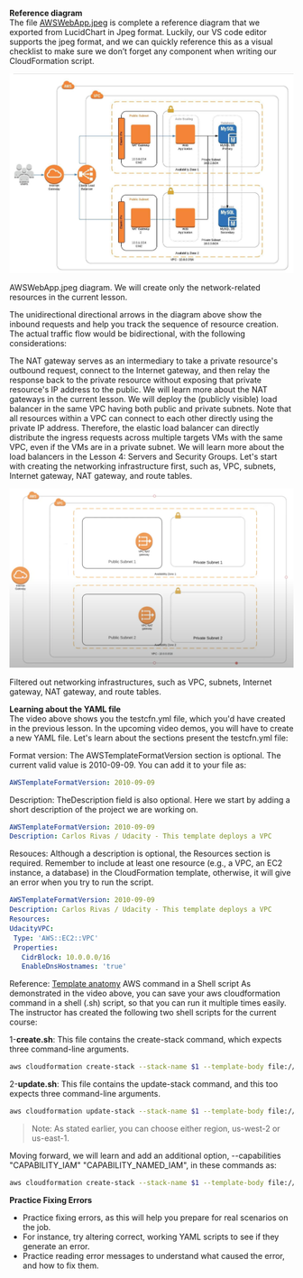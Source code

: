 **Reference diagram**  
The file [AWSWebApp.jpeg](https://github.com/udacity/nd9991-c2-Infrastructure-as-Code-v1/tree/master/supporting_material) is complete a reference diagram that we exported from LucidChart in Jpeg format. Luckily, our VS code editor supports the jpeg format, and we can quickly reference this as a visual checklist to make sure we don’t forget any component when writing our CloudFormation script.

![awswebapp-2.jpeg](./image/awswebapp-2.jpeg)

AWSWebApp.jpeg diagram. We will create only the network-related resources in the current lesson.

The unidirectional directional arrows in the diagram above show the inbound requests and help you track the sequence of resource creation. The actual traffic flow would be bidirectional, with the following considerations:

The NAT gateway serves as an intermediary to take a private resource's outbound request, connect to the Internet gateway, and then relay the response back to the private resource without exposing that private resource's IP address to the public. We will learn more about the NAT gateways in the current lesson.
We will deploy the (publicly visible) load balancer in the same VPC having both public and private subnets. Note that all resources within a VPC can connect to each other directly using the private IP address. Therefore, the elastic load balancer can directly distribute the ingress requests across multiple targets VMs with the same VPC, even if the VMs are in a private subnet. We will learn more about the load balancers in the Lesson 4: Servers and Security Groups.
Let's start with creating the networking infrastructure first, such as, VPC, subnets, Internet gateway, NAT gateway, and route tables.

![networking infrastructures](./image/networking-infrastructures.png)

Filtered out networking infrastructures, such as VPC, subnets, Internet gateway, NAT gateway, and route tables.

**Learning about the YAML file**  
The video above shows you the testcfn.yml file, which you'd have created in the previous lesson. In the upcoming video demos, you will have to create a new YAML file. Let's learn about the sections present the testcfn.yml file:

Format version: The AWSTemplateFormatVersion section is optional. The current valid value is 2010-09-09. You can add it to your file as:
```yml
AWSTemplateFormatVersion: 2010-09-09
```
Description: TheDescription field is also optional. Here we start by adding a short description of the project we are working on.
```yml
AWSTemplateFormatVersion: 2010-09-09
Description: Carlos Rivas / Udacity - This template deploys a VPC
```
Resouces: Although a description is optional, the Resources section is required. Remember to include at least one resource (e.g., a VPC, an EC2 instance, a database) in the CloudFormation template, otherwise, it will give an error when you try to run the script.
```yml
AWSTemplateFormatVersion: 2010-09-09
Description: Carlos Rivas / Udacity - This template deploys a VPC
Resources:
UdacityVPC:
 Type: 'AWS::EC2::VPC'
 Properties:
   CidrBlock: 10.0.0.0/16
   EnableDnsHostnames: 'true'
```
Reference: [Template anatomy](https://docs.aws.amazon.com/AWSCloudFormation/latest/UserGuide/template-anatomy.html)
AWS command in a Shell script
As demonstrated in the video above, you can save your aws cloudformation command in a shell (.sh) script, so that you can run it multiple times easily. The instructor has created the following two shell scripts for the current course:

1-**create.sh**: This file contains the create-stack command, which expects three command-line arguments.
```sh
aws cloudformation create-stack --stack-name $1 --template-body file://$2  --parameters file://$3 --region=us-east-1
```
2-**update.sh**: This file contains the update-stack command, and this too expects three command-line arguments.
```sh
aws cloudformation update-stack --stack-name $1 --template-body file://$2  --parameters file://$3 --region=us-east-1
```
>Note: As stated earlier, you can choose either region, us-west-2 or us-east-1.

Moving forward, we will learn and add an additional option, --capabilities "CAPABILITY_IAM" "CAPABILITY_NAMED_IAM", in these commands as:
```sh
aws cloudformation create-stack --stack-name $1 --template-body file://$2  --parameters file://$3 --capabilities "CAPABILITY_IAM" "CAPABILITY_NAMED_IAM" --region=us-east-1
```
**Practice Fixing Errors**
* Practice fixing errors, as this will help you prepare for real scenarios on the job.
* For instance, try altering correct, working YAML scripts to see if they generate an error.
* Practice reading error messages to understand what caused the error, and how to fix them.

